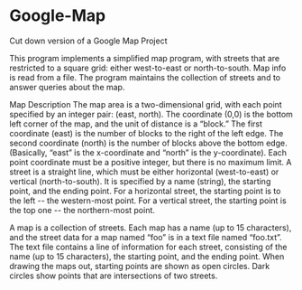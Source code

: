 # Google-Map
Cut down version of a Google Map Project

This program implements a simplified map program, with streets that are restricted to a square grid:
either west-to-east or north-to-south. Map info is read from a file. The program maintains the collection
of streets and to answer queries about the map.

Map Description
The map area is a two-dimensional grid, with each point specified by an integer pair: (east,
north). The coordinate (0,0) is the bottom left corner of the map, and the unit of distance is a “block.”
The first coordinate (east) is the number of blocks to the right of the left edge. The second coordinate
(north) is the number of blocks above the bottom edge. (Basically, “east” is the x-coordinate and
“north” is the y-coordinate). Each point coordinate must be a positive integer, but there is no maximum limit.
A street is a straight line, which must be either horizontal (west-to-east) or vertical (north-to-south). It is
specified by a name (string), the starting point, and the ending point. For a horizontal street, the starting
point is to the left -- the western-most point. For a vertical street, the starting point is the top one -- the
northern-most point.

A map is a collection of streets. Each map has a name (up to 15 characters), and the street data for a
map named “foo” is in a text file named “foo.txt”. The text file contains a line of information for each
street, consisting of the name (up to 15 characters), the starting point, and the ending point. When drawing the 
maps out, starting points are shown as open circles. Dark circles show points that are intersections of two streets.
